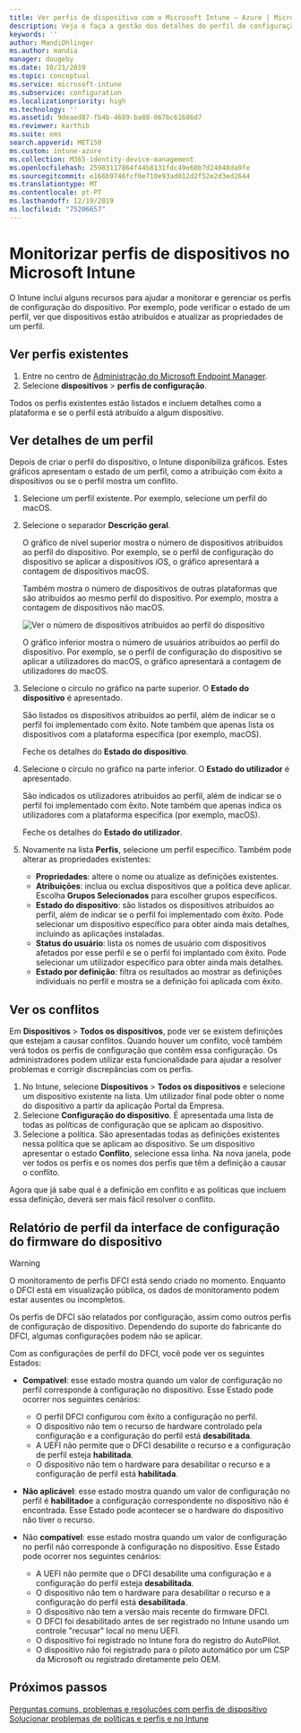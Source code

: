 ```yaml
---
title: Ver perfis de dispositivo com o Microsoft Intune – Azure | Microsoft Docs
description: Veja e faça a gestão dos detalhes do perfil de configuração do dispositivo no Microsoft Intune para ver um gráfico do número de dispositivos atribuídos a um perfil e que dispositivos têm perfis atribuídos ou implementados. Também pode resolver problemas de perfis com definições em conflito.
keywords: ''
author: MandiOhlinger
ms.author: mandia
manager: dougeby
ms.date: 10/21/2019
ms.topic: conceptual
ms.service: microsoft-intune
ms.subservice: configuration
ms.localizationpriority: high
ms.technology: ''
ms.assetid: 9deaed87-fb4b-4689-ba88-067bc61686d7
ms.reviewer: karthib
ms.suite: ems
search.appverid: MET150
ms.custom: intune-azure
ms.collection: M365-identity-device-management
ms.openlocfilehash: 25983117864f44b8131fdc49e60b7d24048da9fe
ms.sourcegitcommit: e166b9746fcf0e710e93ad012d2f52e2d3ed2644
ms.translationtype: MT
ms.contentlocale: pt-PT
ms.lasthandoff: 12/19/2019
ms.locfileid: "75206657"
---
```

# <a name="monitor-device-profiles-in-microsoft-intune"></a>Monitorizar perfis de dispositivos no Microsoft Intune



O Intune inclui alguns recursos para ajudar a monitorar e gerenciar os perfis de configuração do dispositivo. Por exemplo, pode verificar o estado de um perfil, ver que dispositivos estão atribuídos e atualizar as propriedades de um perfil.

## <a name="view-existing-profiles"></a>Ver perfis existentes

1. Entre no centro de [Administração do Microsoft Endpoint Manager](https://go.microsoft.com/fwlink/?linkid=2109431).
2. Selecione **dispositivos** > **perfis de configuração**.

Todos os perfis existentes estão listados e incluem detalhes como a plataforma e se o perfil está atribuído a algum dispositivo.

## <a name="view-details-on-a-profile"></a>Ver detalhes de um perfil

Depois de criar o perfil do dispositivo, o Intune disponibiliza gráficos. Estes gráficos apresentam o estado de um perfil, como a atribuição com êxito a dispositivos ou se o perfil mostra um conflito.

1. Selecione um perfil existente. Por exemplo, selecione um perfil do macOS.
2. Selecione o separador **Descrição geral**.

    O gráfico de nível superior mostra o número de dispositivos atribuídos ao perfil do dispositivo. Por exemplo, se o perfil de configuração do dispositivo se aplicar a dispositivos iOS, o gráfico apresentará a contagem de dispositivos macOS.

    Também mostra o número de dispositivos de outras plataformas que são atribuídos ao mesmo perfil do dispositivo. Por exemplo, mostra a contagem de dispositivos não macOS.

    ![Ver o número de dispositivos atribuídos ao perfil do dispositivo](./media/device-profile-monitor/device-configuration-profile-graphical-chart.png)

    O gráfico inferior mostra o número de usuários atribuídos ao perfil do dispositivo. Por exemplo, se o perfil de configuração do dispositivo se aplicar a utilizadores do macOS, o gráfico apresentará a contagem de utilizadores do macOS.

3. Selecione o círculo no gráfico na parte superior. O **Estado do dispositivo** é apresentado.

    São listados os dispositivos atribuídos ao perfil, além de indicar se o perfil foi implementado com êxito. Note também que apenas lista os dispositivos com a plataforma específica (por exemplo, macOS).

    Feche os detalhes do **Estado do dispositivo**.

4. Selecione o círculo no gráfico na parte inferior. O **Estado do utilizador** é apresentado. 

    São indicados os utilizadores atribuídos ao perfil, além de indicar se o perfil foi implementado com êxito. Note também que apenas indica os utilizadores com a plataforma específica (por exemplo, macOS).

    Feche os detalhes do **Estado do utilizador**.

5. Novamente na lista **Perfis**, selecione um perfil específico. Também pode alterar as propriedades existentes:
    - **Propriedades**: altere o nome ou atualize as definições existentes.
    - **Atribuições**: inclua ou exclua dispositivos que a política deve aplicar. Escolha **Grupos Selecionados** para escolher grupos específicos.
    - **Estado do dispositivo**: são listados os dispositivos atribuídos ao perfil, além de indicar se o perfil foi implementado com êxito. Pode selecionar um dispositivo específico para obter ainda mais detalhes, incluindo as aplicações instaladas.
    - **Status do usuário**: lista os nomes de usuário com dispositivos afetados por esse perfil e se o perfil foi implantado com êxito. Pode selecionar um utilizador específico para obter ainda mais detalhes.
    - **Estado por definição**: filtra os resultados ao mostrar as definições individuais no perfil e mostra se a definição foi aplicada com êxito.

## <a name="view-conflicts"></a>Ver os conflitos

Em **Dispositivos** > **Todos os dispositivos**, pode ver se existem definições que estejam a causar conflitos. Quando houver um conflito, você também verá todos os perfis de configuração que contêm essa configuração. Os administradores podem utilizar esta funcionalidade para ajudar a resolver problemas e corrigir discrepâncias com os perfis.

1. No Intune, selecione **Dispositivos** > **Todos os dispositivos** e selecione um dispositivo existente na lista. Um utilizador final pode obter o nome do dispositivo a partir da aplicação Portal da Empresa.
2. Selecione **Configuração do dispositivo**. É apresentada uma lista de todas as políticas de configuração que se aplicam ao dispositivo.
3. Selecione a política. São apresentadas todas as definições existentes nessa política que se aplicam ao dispositivo. Se um dispositivo apresentar o estado **Conflito**, selecione essa linha. Na nova janela, pode ver todos os perfis e os nomes dos perfis que têm a definição a causar o conflito.

Agora que já sabe qual é a definição em conflito e as políticas que incluem essa definição, deverá ser mais fácil resolver o conflito. 

## <a name="device-firmware-configuration-interface-profile-reporting"></a>Relatório de perfil da interface de configuração do firmware do dispositivo

> [!WARNING]
> O monitoramento de perfis DFCI está sendo criado no momento. Enquanto o DFCI está em visualização pública, os dados de monitoramento podem estar ausentes ou incompletos.

Os perfis de DFCI são relatados por configuração, assim como outros perfis de configuração de dispositivo. Dependendo do suporte do fabricante do DFCI, algumas configurações podem não se aplicar.

Com as configurações de perfil do DFCI, você pode ver os seguintes Estados:

- **Compatível**: esse estado mostra quando um valor de configuração no perfil corresponde à configuração no dispositivo. Esse Estado pode ocorrer nos seguintes cenários:

  - O perfil DFCI configurou com êxito a configuração no perfil.
  - O dispositivo não tem o recurso de hardware controlado pela configuração e a configuração do perfil está **desabilitada**.
  - A UEFI não permite que o DFCI desabilite o recurso e a configuração de perfil esteja **habilitada**.
  - O dispositivo não tem o hardware para desabilitar o recurso e a configuração de perfil está **habilitada**.

- **Não aplicável**: esse estado mostra quando um valor de configuração no perfil é **habilitado**e a configuração correspondente no dispositivo não é encontrada. Esse Estado pode acontecer se o hardware do dispositivo não tiver o recurso.

- Não **compatível**: esse estado mostra quando um valor de configuração no perfil não corresponde à configuração no dispositivo. Esse Estado pode ocorrer nos seguintes cenários:

  - A UEFI não permite que o DFCI desabilite uma configuração e a configuração do perfil esteja **desabilitada**.
  - O dispositivo não tem o hardware para desabilitar o recurso e a configuração do perfil está **desabilitada**.
  - O dispositivo não tem a versão mais recente do firmware DFCI.
  - O DFCI foi desabilitado antes de ser registrado no Intune usando um controle "recusar" local no menu UEFI.
  - O dispositivo foi registrado no Intune fora do registro do AutoPilot.
  - O dispositivo não foi registrado para o piloto automático por um CSP da Microsoft ou registrado diretamente pelo OEM.

## <a name="next-steps"></a>Próximos passos

[Perguntas comuns, problemas e resoluções com perfis de dispositivo](device-profile-troubleshoot.md)  
[Solucionar problemas de políticas e perfis e no Intune](troubleshoot-policies-in-microsoft-intune.md)
